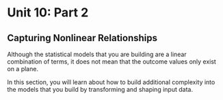 # Unit 10: Part 2 

## Capturing Nonlinear Relationships 

Although the statistical models that you are building are a linear combination of terms, it does not mean that the outcome values only exist on a plane. 

In this section, you will learn about how to build additional complexity into the models that you build by transforming and shaping input data. 
